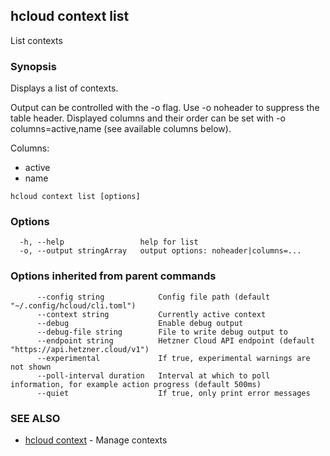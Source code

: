 ## hcloud context list

List contexts

### Synopsis

Displays a list of contexts.

Output can be controlled with the -o flag. Use -o noheader to suppress the
table header. Displayed columns and their order can be set with
-o columns=active,name (see available columns below).

Columns:
 - active
 - name

```
hcloud context list [options]
```

### Options

```
  -h, --help                 help for list
  -o, --output stringArray   output options: noheader|columns=...
```

### Options inherited from parent commands

```
      --config string            Config file path (default "~/.config/hcloud/cli.toml")
      --context string           Currently active context
      --debug                    Enable debug output
      --debug-file string        File to write debug output to
      --endpoint string          Hetzner Cloud API endpoint (default "https://api.hetzner.cloud/v1")
      --experimental             If true, experimental warnings are not shown
      --poll-interval duration   Interval at which to poll information, for example action progress (default 500ms)
      --quiet                    If true, only print error messages
```

### SEE ALSO

* [hcloud context](hcloud_context.md)	 - Manage contexts
